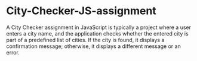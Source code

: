# City-Checker-JS-assignment
A City Checker assignment in JavaScript is typically a project where a user enters a city name, and the application checks whether the entered city is part of a predefined list of cities. If the city is found, it displays a confirmation message; otherwise, it displays a different message or an error.
